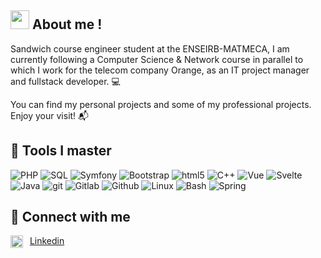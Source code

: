 ## <img src="https://acegif.com/wp-content/gif/thinking-emoji-30.gif" width="30px"> About me !

Sandwich course engineer student at the ENSEIRB-MATMECA, I am currently following a Computer Science & Network course in parallel to which I work for the telecom company Orange, as an IT project manager and fullstack developer. 💻

You can find my personal projects and some of my professional projects. Enjoy your visit! 📬

## 🧰 Tools I master 
<p>

  <img alt="PHP" src="https://img.shields.io/badge/php-%23777BB4.svg?style=for-the-badge&logo=php&logoColor=white" />
  <img alt="SQL" src="https://img.shields.io/badge/mysql-%2300f.svg?style=for-the-badge&logo=mysql&logoColor=white" />
  <img alt="Symfony" src="https://img.shields.io/badge/symfony-%23000000.svg?style=for-the-badge&logo=symfony&logoColor=white" />
  <img alt="Bootstrap" src="https://img.shields.io/badge/bootstrap-%23563D7C.svg?style=for-the-badge&logo=bootstrap&logoColor=white" />   
  <img alt="html5" src="https://img.shields.io/badge/html5-%23E34F26.svg?style=for-the-badge&logo=html5&logoColor=white" /> 
  <img alt="C++" src="https://img.shields.io/badge/c++-%2300599C.svg?style=for-the-badge&logo=c%2B%2B&logoColor=white" /> 
  <img alt="Vue" src="https://img.shields.io/badge/vuejs-%2335495e.svg?style=for-the-badge&logo=vuedotjs&logoColor=%234FC08D" /> 
  <img alt="Svelte" src="https://img.shields.io/badge/svelte-%23f1413d.svg?style=for-the-badge&logo=svelte&logoColor=white" /> 
  
  <br/>
  
  <img alt="Java" src="https://img.shields.io/badge/java-%23ED8B00.svg?style=for-the-badge&logo=java&logoColor=white" />   
  <img alt="git" src="https://img.shields.io/badge/git-%23F05033.svg?style=for-the-badge&logo=git&logoColor=white" />
  <img alt="Gitlab" src="https://img.shields.io/badge/gitlab-%23181717.svg?style=for-the-badge&logo=gitlab&logoColor=white" />
  <img alt="Github" src="https://img.shields.io/badge/github-%23121011.svg?style=for-the-badge&logo=github&logoColor=white" />
  <img alt="Linux" src="https://img.shields.io/badge/Linux-FCC624?style=for-the-badge&logo=linux&logoColor=black" />
  <img alt="Bash" src="https://img.shields.io/badge/shell_script-%23121011.svg?style=for-the-badge&logo=gnu-bash&logoColor=white" />
  <img alt="Spring" src="https://img.shields.io/badge/spring-%236DB33F.svg?style=for-the-badge&logo=spring&logoColor=white" />
  
 </p>
 
 ## 🔗 Connect with me
 <img align="left" alt="codestown | LinkedIn" width="20px" src="https://cdn.jsdelivr.net/npm/simple-icons@v3/icons/linkedin.svg" />&nbsp;&nbsp;[Linkedin](https://www.linkedin.com/in/jules-royet/)
<br />
